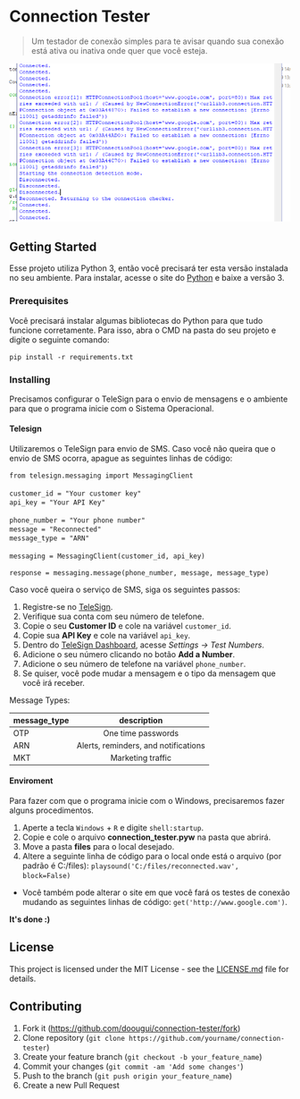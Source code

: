# Connection Tester
> Um testador de conexão simples para te avisar quando sua conexão está ativa ou inativa onde quer que você esteja.

![](header.png)

## Getting Started

Esse projeto utiliza Python 3, então você precisará ter esta versão instalada no seu ambiente. Para instalar, acesse o site do [Python](https://www.python.org/downloads/) e baixe a versão 3.

### Prerequisites

Você precisará instalar algumas bibliotecas do Python para que tudo funcione corretamente. Para isso, abra o CMD na pasta do seu projeto e digite o seguinte comando:

```
pip install -r requirements.txt
```

### Installing

Precisamos configurar o TeleSign para o envio de mensagens e o ambiente para que o programa inicie com o Sistema Operacional.

#### Telesign

Utilizaremos o TeleSign para envio de SMS. Caso você não queira que o envio de SMS ocorra, apague as seguintes linhas de código:

```
from telesign.messaging import MessagingClient

customer_id = "Your customer key"
api_key = "Your API Key"

phone_number = "Your phone number"
message = "Reconnected"
message_type = "ARN"

messaging = MessagingClient(customer_id, api_key)
```
```
response = messaging.message(phone_number, message, message_type)
```

Caso você queira o serviço de SMS, siga os seguintes passos:

1. Registre-se no [TeleSign](https://portal.telesign.com).
2. Verifique sua conta com seu número de telefone.
3. Copie o seu __Customer ID__ e cole na variável ```customer_id```.
4. Copie sua __API Key__ e cole na variável ```api_key```.
5. Dentro do [TeleSign Dashboard](https://portal.telesign.com/portal/dashboard), acesse *Settings -> Test Numbers*.
6. Adicione o seu número clicando no botão __Add a Number__.
7. Adicione o seu número de telefone na variável ```phone_number```.
8. Se quiser, você pode mudar a mensagem e o tipo da mensagem que você irá receber. 

Message Types:

| message_type | description
|-----|:------------------------------------:|
| OTP | One time passwords 						|
| ARN | Alerts, reminders, and notifications |
| MKT | Marketing traffic						   |

#### Enviroment

Para fazer com que o programa inicie com o Windows, precisaremos fazer alguns procedimentos.

1. Aperte a tecla ```Windows``` + ```R``` e digite ```shell:startup```.
2. Copie e cole o arquivo __connection_tester.pyw__ na pasta que abrirá.
3. Move a pasta __files__ para o local desejado.
4. Altere a seguinte linha de código para o local onde está o arquivo (por padrão é C:/files): ```playsound('C:/files/reconnected.wav', block=False)```
- Você também pode alterar o site em que você fará os testes de conexão mudando as seguintes linhas de código: ```get('http://www.google.com')```.

**It's done :)**

## License

This project is licensed under the MIT License - see the [LICENSE.md](LICENSE.md) file for details.

## Contributing

1. Fork it (https://github.com/doougui/connection-tester/fork)
2. Clone repository (```git clone https://github.com/yourname/connection-tester```)
3. Create your feature branch (```git checkout -b your_feature_name```)
4. Commit your changes (```git commit -am 'Add some changes'```)
5. Push to the branch (```git push origin your_feature_name```)
5. Create a new Pull Request
